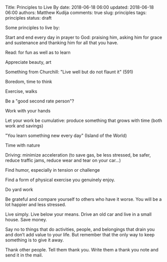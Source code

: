 Title: Principles to Live By
date: 2018-06-18 06:00
updated: 2018-06-18 06:00
authors: Matthew Kudija
comments: true
slug: principles
tags: principles
status: draft

<!-- PELICAN_BEGIN_SUMMARY -->

Some principles to live by:

<!-- PELICAN_END_SUMMARY -->


Start and end every day in prayer to God: praising him, asking him for grace and sustenance and thanking him for all that you have. 

Read: for fun as well as to learn

Appreciate beauty, art

Something from Churchill: "Live well but do not flaunt it" (591)

Boredom, time to think

Exercise, walks

Be a "good second rate person"?

Work with your hands

Let your work be cumulative: produce something that grows with time (both work and savings)

"You learn something new every day" (Island of the World)

Time with nature 

Driving: minimize acceleration (to save gas, be less stressed, be safer, reduce traffic jams, reduce wear and tear on your car...)

Find humor, especially in tension or challenge 

Find a form of physical exercise you genuinely enjoy. 

Do yard work 

Be grateful and compare yourself to others who have it worse. You will be a lot happier and less stressed. 

Live simply. Live below your means. Drive an old car and live in a small house. Save money. 

Say no to things that do activities, people, and belongings that drain you and don’t add value to your life. But remember that the only way to keep something is to give it away. 

Thank other people. Tell them thank you. Write them a thank you note and send it in the mail. 


